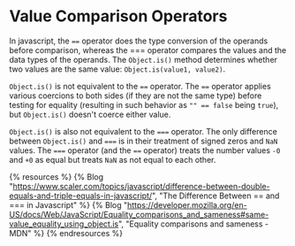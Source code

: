 # Value Comparison Operators

In javascript, the `==` operator does the type conversion of the operands before comparison, whereas the === operator compares the values and the data types of the operands. The `Object.is()` method determines whether two values are the same value: `Object.is(value1, value2)`.

`Object.is()` is not equivalent to the `==` operator. The `==` operator applies various coercions to both sides (if they are not the same type) before testing for equality (resulting in such behavior as `"" == false` being `true`), but `Object.is()` doesn't coerce either value.

`Object.is()` is also not equivalent to the `===` operator. The only difference between `Object.is()` and `===` is in their treatment of signed zeros and `NaN` values. The `===` operator (and the `==` operator) treats the number values `-0` and `+0` as equal but treats `NaN` as not equal to each other.

{% resources %}
  {% Blog "https://www.scaler.com/topics/javascript/difference-between-double-equals-and-triple-equals-in-javascript/", "The Difference Between == and === in Javascript" %}
  {% Blog "https://developer.mozilla.org/en-US/docs/Web/JavaScript/Equality_comparisons_and_sameness#same-value_equality_using_object.is", "Equality comparisons and sameness - MDN" %}
{% endresources %}
